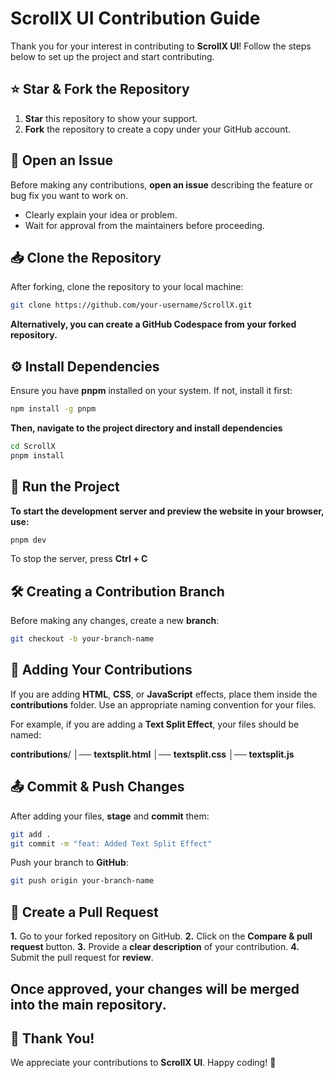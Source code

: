 # ScrollX UI Contribution Guide  

Thank you for your interest in contributing to **ScrollX UI**! Follow the steps below to set up the project and start contributing.  

## ⭐ Star & Fork the Repository  

1. **Star** this repository to show your support.  
2. **Fork** the repository to create a copy under your GitHub account.  

## 📝 Open an Issue  

Before making any contributions, **open an issue** describing the feature or bug fix you want to work on.  
- Clearly explain your idea or problem.  
- Wait for approval from the maintainers before proceeding.


## 📥 Clone the Repository  

After forking, clone the repository to your local machine:  

```sh
git clone https://github.com/your-username/ScrollX.git
```
**Alternatively, you can create a GitHub Codespace from your forked repository.**

## ⚙️ Install Dependencies

Ensure you have **pnpm** installed on your system. If not, install it first:

```sh
npm install -g pnpm
```

**Then, navigate to the project directory and install dependencies**

```sh
cd ScrollX
pnpm install
```


## 🚀 Run the Project
**To start the development server and preview the website in your browser, use:**

```sh
pnpm dev
```
To stop the server, press **Ctrl + C**

## 🛠️ Creating a Contribution Branch

Before making any changes, create a new **branch**:
```sh
git checkout -b your-branch-name
```

## 📂 Adding Your Contributions

If you are adding **HTML**, **CSS**, or **JavaScript** effects, place them inside the **contributions** folder. Use an appropriate naming convention for your files.

For example, if you are adding a **Text Split Effect**, your files should be named:

**contributions**/
│── **textsplit.html**
│── **textsplit.css**
│── **textsplit.js**

## 📤 Commit & Push Changes

After adding your files, **stage** and **commit** them:
```sh
git add .
git commit -m "feat: Added Text Split Effect"
```
Push your branch to **GitHub**:
```sh
git push origin your-branch-name
```
## 🔄 Create a Pull Request

**1.** Go to your forked repository on GitHub.
**2.** Click on the **Compare & pull request** button.
**3.** Provide a **clear description** of your contribution.
**4.** Submit the pull request for **review**.

## Once approved, your changes will be merged into the main repository.

## 🎉 Thank You! 

We appreciate your contributions to **ScrollX UI**. Happy coding! **🚀**

